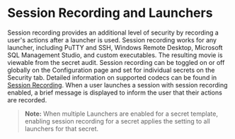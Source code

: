 [title]: # (Session Recording and Launchers)
[tags]: # (XXX)
[priority]: # (70)

# Session Recording and Launchers

Session recording provides an additional level of security by recording a user's actions after a launcher is used. Session recording works for any launcher, including PuTTY and SSH, Windows Remote Desktop, Microsoft SQL Management Studio, and custom executables. The resulting movie is viewable from the secret audit. Session recording can be toggled on or off globally on the Configuration page and set for individual secrets on the Security tab. Detailed information on supported codecs can be found in [Session Recording](#Session-Recording). When a user launches a session with session recording enabled, a brief message is displayed to inform the user that their actions are recorded.

> **Note:** When multiple Launchers are enabled for a secret template, enabling session recording for a secret applies the setting to all launchers for that secret.
